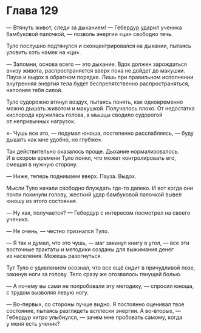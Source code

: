 # Глава 129

— Втянуть живот, следи за дыханием! — Гебердур ударил ученика бамбуковой палочкой, — позволь энергии «ци» свободно течь.

Туло послушно подтянулся и сконцентрировался на дыхании, пытаясь уловить хоть намек на «ци».

— Запомни, основа всего — это дыхание. Вдох должен зарождаться внизу живота, распространяется вверх пока не дойдет до макушки. Пауза и выдох в обратном порядке. Лишь при правильном исполнении внутренняя энергия тела будет беспрепятственно распространяться, наполняя тебя силой.

Туло судорожно втянул воздух, пытаясь понять, как одновременно можно дышать животом и макушкой. Получалось плохо. От недостатка кислорода кружилась голова, а мышцы сводило судорогой от непривычных нагрузок. 

«- Чушь все это, — подумал юноша, постепенно расслабляясь, — буду дышать как мне удобно, но глубже».

Так действительно оказалось проще. Дыхание нормализовалось. И в скором времени Туло понял, что может контролировать его, смещая в нужную сторону. 

— Ниже, теперь поднимаем вверх. Пауза. Выдох.

Мысли Туло начали свободно блуждать где-то далеко. И вот когда они почти покинули голову, жесткий удар бамбуковой палочкой вывел юношу из этого состояния.

— Ну как, получается? — Гебердур с интересом посмотрел на своего ученика.

— Не очень, — честно признался Туло.

— Я так и думал, что это чушь, — маг закинул книгу в угол, — все эти восточные трактаты и методики созданы для выжимания денег из населения. Можешь разогнуться.

Тут Туло с удивлением осознал, что все ещё сидит в причудливой позе, закинув ноги за голову. Тело сразу же отозвалось тянущей болью.

— А почему вы сами не попробовали эту методику, — спросил юноша, с трудом вызволяя левую ногу.

— Во-первых, со стороны лучше видно. Я постоянно оценивал твое состояние, пытаясь разглядеть всплески энергии. А во-вторых, — Гебердур хитро улыбнулся, — зачем мне пробовать самому, когда у меня есть ученик?

